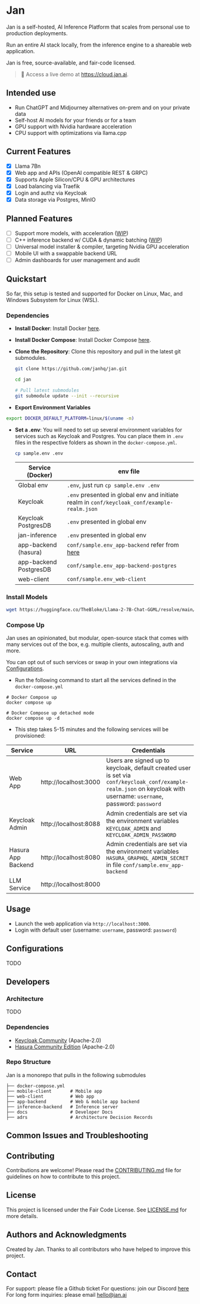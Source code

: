 # Jan

Jan is a self-hosted, AI Inference Platform that scales from personal use to production deployments.

Run an entire AI stack locally, from the inference engine to a shareable web application.

Jan is free, source-available, and fair-code licensed.

> 👋 Access a live demo at https://cloud.jan.ai.

## Intended use
- Run ChatGPT and Midjourney alternatives on-prem and on your private data
- Self-host AI models for your friends or for a team
- GPU support with Nvidia hardware acceleration
- CPU support with optimizations via llama.cpp

## Current Features
- [x] Llama 7Bn
- [x] Web app and APIs (OpenAI compatible REST & GRPC)
- [x] Supports Apple Silicon/CPU & GPU architectures
- [x] Load balancing via Traefik
- [x] Login and authz via Keycloak
- [x] Data storage via Postgres, MinIO

## Planned Features
- [ ] Support more models, with acceleration ([WIP](https://github.com/janhq/accelerated_ai))
- [ ] C++ inference backend w/ CUDA & dynamic batching ([WIP](https://github.com/janhq/inference_backend))
- [ ] Universal model installer & compiler, targeting Nvidia GPU acceleration
- [ ] Mobile UI with a swappable backend URL
- [ ] Admin dashboards for user management and audit

## Quickstart

So far, this setup is tested and supported for Docker on Linux, Mac, and Windows Subsystem for Linux (WSL).

### Dependencies

- **Install Docker**: Install Docker [here](https://docs.docker.com/get-docker/).

- **Install Docker Compose**: Install Docker Compose [here](https://docs.docker.com/compose/install/).

- **Clone the Repository**: Clone this repository and pull in the latest git submodules.

  ```bash
  git clone https://github.com/janhq/jan.git

  cd jan

  # Pull latest submodules
  git submodule update --init --recursive
  ```

- **Export Environment Variables**
```sh
export DOCKER_DEFAULT_PLATFORM=linux/$(uname -m)
```

- **Set a .env**: You will need to set up several environment variables for services such as Keycloak and Postgres. You can place them in `.env` files in the respective folders as shown in the `docker-compose.yml`.

  ```bash
  cp sample.env .env
  ```

  | Service (Docker)       | env file                                                                                                                        |
  | ---------------------- | ------------------------------------------------------------------------------------------------------------------------------- |
  | Global env             | `.env`, just run `cp sample.env .env`                                                                                           |
  | Keycloak               | `.env` presented in global env and initiate realm in `conf/keycloak_conf/example-realm.json`                                    |
  | Keycloak PostgresDB    | `.env` presented in global env                                                                                                  |
  | jan-inference          | `.env` presented in global env                                                                                                  |
  | app-backend (hasura)   | `conf/sample.env_app-backend` refer from [here](https://hasura.io/docs/latest/deployment/graphql-engine-flags/config-examples/) |
  | app-backend PostgresDB | `conf/sample.env_app-backend-postgres`                                                                                          |
  | web-client             | `conf/sample.env_web-client`                                                                                                    |

### Install Models
```sh
wget https://huggingface.co/TheBloke/Llama-2-7B-Chat-GGML/resolve/main/llama-2-7b-chat.ggmlv3.q4_1.bin -P jan-inference/llm/models
```

### Compose Up

Jan uses an opinionated, but modular, open-source stack that comes with many services out of the box, e.g. multiple clients, autoscaling, auth and more.

You can opt out of such services or swap in your own integrations via [Configurations](#configurations).

- Run the following command to start all the services defined in the `docker-compose.yml`

```shell
# Docker Compose up
docker compose up

# Docker Compose up detached mode
docker compose up -d
```

- This step takes 5-15 minutes and the following services will be provisioned:

| Service     | URL                   | Credentials                                                                                                                                                           |
| -------------------- | --------------------- | -------------------------------------------------------------------------------------------------------------------------------------------------------------------- |
| Web App           | http://localhost:3000 | Users are signed up to keycloak, default created user is set via `conf/keycloak_conf/example-realm.json` on keycloak with username: `username`, password: `password` |
| Keycloak Admin             | http://localhost:8088 | Admin credentials are set via the environment variables `KEYCLOAK_ADMIN` and `KEYCLOAK_ADMIN_PASSWORD`                                                               |
| Hasura App Backend | http://localhost:8080 | Admin credentials are set via the environment variables `HASURA_GRAPHQL_ADMIN_SECRET` in file `conf/sample.env_app-backend`                                          |
| LLM Service          | http://localhost:8000 |                                                                                                                                                                                                                                                                                          |

## Usage

- Launch the web application via `http://localhost:3000`.
- Login with default user (username: `username`, password: `password`)

## Configurations

TODO

## Developers

### Architecture

TODO

### Dependencies

- [Keycloak Community](https://github.com/keycloak/keycloak) (Apache-2.0)
- [Hasura Community Edition](https://github.com/hasura/graphql-engine) (Apache-2.0)

### Repo Structure

Jan is a monorepo that pulls in the following submodules

```shell
├── docker-compose.yml
├── mobile-client       # Mobile app
├── web-client          # Web app
├── app-backend         # Web & mobile app backend
├── inference-backend   # Inference server
├── docs                # Developer Docs
├── adrs                # Architecture Decision Records
```

## Common Issues and Troubleshooting

## Contributing

Contributions are welcome! Please read the [CONTRIBUTING.md](CONTRIBUTING.md) file for guidelines on how to contribute to this project.

## License

This project is licensed under the Fair Code License. See [LICENSE.md](LICENSE.md) for more details.

## Authors and Acknowledgments

Created by Jan. Thanks to all contributors who have helped to improve this project.

## Contact

For support: please file a Github ticket
For questions: join our Discord [here](https://discord.gg/FTk2MvZwJH)
For long form inquiries: please email hello@jan.ai
